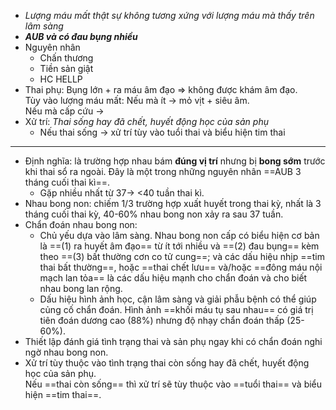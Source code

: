 - _Lượng máu mất thật sự không tương xứng với lượng máu mà thấy trên lâm sàng_  
- **_AUB và có đau bụng nhiều_**  
- Nguyên nhân  
	- Chấn thương  
	- Tiền sản giật  
	- HC HELLP  
- Thai phụ: Bụng lớn + ra máu âm đạo => không được khám âm đạo.  
  Tùy vào lượng máu mất: Nếu mà ít -> mỏ vịt + siêu âm.  
  Nếu mà cấp cứu →  
- Xử trí: _Thai sống hay đã chết, huyết động học của sản phụ_  
	- Nếu thai sống -> xử trí tùy vào tuổi thai và biểu hiện tim thai  
  
---  
- Định nghĩa: là trường hợp nhau bám **đúng vị trí** nhưng bị **bong sớm** trước khi thai sổ ra ngoài. Đây là một trong những nguyên nhân ==AUB 3 tháng cuối thai kì==.   
	- Gặp nhiều nhất từ 37-> <40 tuần thai kì.  
- Nhau bong non: chiếm 1/3 trường hợp xuất huyết trong thai kỳ, nhất là 3 tháng cuối thai kỳ, 40-60% nhau bong non xảy ra sau 37 tuần.    
- Chẩn đoán nhau bong non:    
	- Chủ yếu dựa vào lâm sàng. Nhau bong non cấp có biểu hiện cơ bản là ==(1) ra huyết âm đạo== từ ít tới nhiều và ==(2) đau bụng== kèm theo ==(3) bất thường cơn co tử cung==; và các dấu hiệu nhịp ==tim thai bất thường==, hoặc ==thai chết lưu== và/hoặc ==đông máu nội mạch lan tỏa== là các dấu hiệu mạnh cho chẩn đoán và cho biết nhau bong lan rộng.    
	- Dấu hiệu hình ảnh học, cận lâm sàng và giải phẫu bệnh có thể giúp củng cố chẩn đoán. Hình ảnh ==khối máu tụ sau nhau== có giá trị tiên đoán dương cao (88%) nhưng độ nhạy chẩn đoán thấp (25-60%).   
- Thiết lập đánh giá tình trạng thai và sản phụ ngay khi có chẩn đoán nghi ngờ nhau bong non.    
- Xử trí tùy thuộc vào tình trạng thai còn sống hay đã chết, huyết động học của sản phụ.  
  Nếu ==thai còn sống== thì xử trí sẽ tùy thuộc vào ==tuổi thai== và biểu hiện ==tim thai==.
